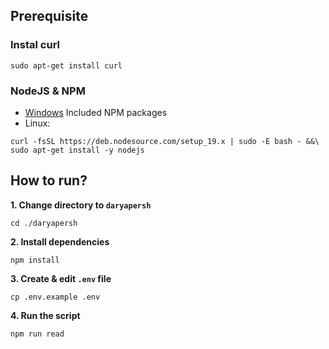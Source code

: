 ## Prerequisite

### Instal curl
```
sudo apt-get install curl
```

### NodeJS & NPM
- [Windows](https://nodejs.org/en/download/) Included NPM packages
- Linux:
```
curl -fsSL https://deb.nodesource.com/setup_19.x | sudo -E bash - &&\
sudo apt-get install -y nodejs
```



## How to run?

**1. Change directory to `daryapersh`**

```shell
cd ./daryapersh
```


**2. Install dependencies**

```shell
npm install
```

**3. Create & edit `.env` file**
```
cp .env.example .env
```


**4. Run the script**

```
npm run read
```
